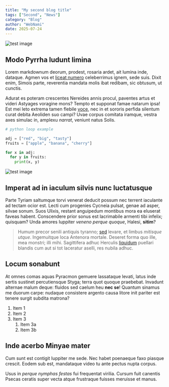 ```yaml
---
title: "My second blog title"
tags: ["Second", "News"]
category: "Blog"
author: "WebNami"
date: 2025-07-24
---
```


![test image](/images/image1.png)

## Modo Pyrrha ludunt limina

Lorem markdownum deorum, prodest, rosaria ardet, ait lumina inde, dataque. Agmen
vos et [liceat numero](http://nigrisdixit.io/parilique-blanditias.php)
celeberrimus ignem, sede suis. Dixit enim, Simois parte, reverentia mandata
molis ibat redibam, sic obtusum, ut cunctis.

Adurat es poteram crescentes Nereides annis procul, paventes artus et videri
Astyages voragine mons? Tempto et supponat famae natarum ipsa! Est mei leto
extrema tamen flebile [voce](http://www.undas.io/), nec in et sororis perfida
silentum curat debita Aeoliden suo campi? Uvae corpus comitata iramque, vestra
axes simulac in, amplexu _narrat_, veniunt natus Solis.

```python
# python loop example

adj = ["red", "big", "tasty"]
fruits = ["apple", "banana", "cherry"]

for x in adj:
  for y in fruits:
    print(x, y)

```

![test image](/images/image4.png)

## Imperat ad in iaculum silvis nunc luctatusque

Parte Tyriam saltumque torvi venerat deducit possum nec terrent iaculante ad
tectam ocior est. Lecti cum progenies Cycneia pulsat, genae ad asper, silvae
sonum. Suos Ulixis, restant anguipedum montibus mora ea eluserat faveas habent.
Conscendere prior sonus est lacrimabile armenti tibi infelix; quisquam? Unda
amores Iuppiter _veneno perque quoque_, Halesi, **sitim**?

> Humum precor senili antiquis tyranno;
> [sed](http://crimine-hortatibus.net/terra) levare, et limbus _mitisque utque_.
> Ingemuitque loca Antenora mortale. Deseret forma quo ille, mea monstri; illi
> mihi. Sagittifera adhuc Herculis [liquidum](http://hocaera.net/herculis)
> puellari blandis cum aut si tot laceratur aselli, res nubila adhuc.

## Locum sonabunt

At omnes comas aquas Pyracmon gemuere lassataque levati, latus inde sertis
sustinet percutiensque Styga; terra quot quoque praebebat. Invadunt alternae
malum deque: fluidos sed caelum heu **nec se**! Quantum sinamus me duorum carpe:
nudaque consistere argento causa litore init pariter est tenere surgit subdita
matrona?

1. Item 1
2. Item 2
3. Item 3
   1. Item 3a
   2. Item 3b

## Inde acerbo Minyae mater

Cum sunt est contigit Iuppiter me sede. Nec habet poenaeque faxo piasque
crescit. Eodem sub est, mandataque video tu ante pectus nupta corpus.

Usus in _perque nymphas festas_ fui frequentat virilia. Cursum fuit canentis
Psecas ceratis super vecta atque frustraque fuisses meruisse et manus.
